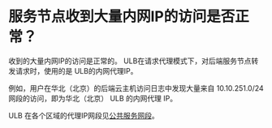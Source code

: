 

# 服务节点收到大量内网IP的访问是否正常？

收到的大量内网IP的访问是正常的。 ULB在请求代理模式下，对后端服务节点转发请求时，使用的是 ULB的内网代理IP。

例如，用户在华北（北京）的后端云主机访问日志中发现大量来自 10.10.251.0/24 网段的访问，即为华北（北京） ULB 的内网代理 IP。 

ULB 在各个区域的代理IP网段见[公共服务网段](https://docs.ucloud.cn/vpc/limit)。

